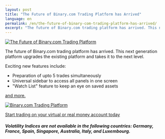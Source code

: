 ```yaml
---
layout: post
title: "The Future of Binary.com Trading Platform has Arrived"
language: en
permalink: /en/the-future-of-binary-com-trading-platform-has-arrived/
excerpt: "The future of Binary.com trading platform has arrived. This next generation platform upgrades the existing platform and takes it to the next level...."
---
```


<p class="p--action"><a href="http://info.binary.com/2cP9xZU"><img src="{{site.baseurl }}/images/image1.jpg" alt="The Future of Binary.com Trading Platform"></a></p>

The future of Binary.com trading platform has arrived. This next generation platform upgrades the existing platform and takes it to the next level.

Exciting new features include:

*  Preparation of upto 5 trades simultaneously
*  Universal sidebar to access all panels in one screen
*  "Watch List" feature to keep an eye on saved assets

<a href="http://info.binary.com/2dXoxFz">and more.</a>

<p class="p--action"><a href="http://info.binary.com/2cP9xZU"><img src="{{site.baseurl }}/images/image2.png" alt="Binary.com Trading Platform"></a></p>
 
<p class="p--action"><a class="button" href="http://info.binary.com/2db4TBy"><span>Start trading on your virtual or real money account today</span></a></p>

##### Volatility Indices are not available in the following countries: Germany, France, Spain, Singapore, Australia, Italy, and Luxembourg.

